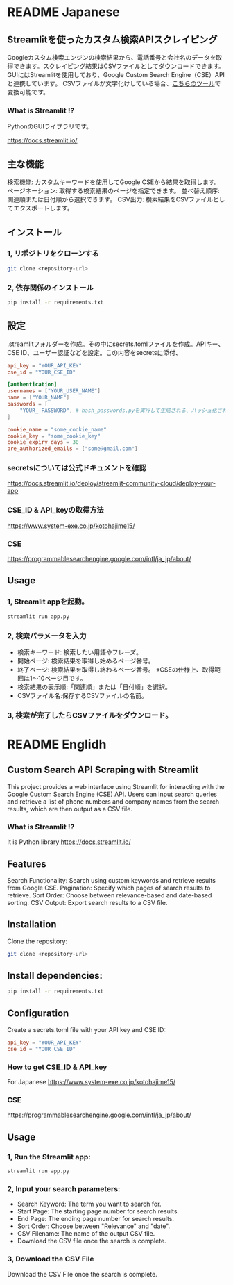 # README Japanese
## Streamlitを使ったカスタム検索APIスクレイピング
Googleカスタム検索エンジンの検索結果から、電話番号と会社名のデータを取得できます。スクレイピング結果はCSVファイルとしてダウンロードできます。
GUIにはStreamlitを使用しており、Google Custom Search Engine（CSE）APIと連携しています。
CSVファイルが文字化けしている場合、[こちらのツール](<https://www.gas-laboratory.com/courses/take/csv-char-code-converter/texts/43893072-csv>)で変換可能です。

### What is Streamlit !?
PythonのGUIライブラリです。

https://docs.streamlit.io/

## 主な機能
検索機能: カスタムキーワードを使用してGoogle CSEから結果を取得します。
ページネーション: 取得する検索結果のページを指定できます。
並べ替え順序: 関連順または日付順から選択できます。
CSV出力: 検索結果をCSVファイルとしてエクスポートします。

## インストール
### 1, リポジトリをクローンする
```bash
git clone <repository-url>
```
### 2, 依存関係のインストール
```bash
pip install -r requirements.txt
```

## 設定
.streamlitフォルダーを作成。その中にsecrets.tomlファイルを作成。APIキー、CSE ID、ユーザー認証などを設定。この内容をsecretsに添付、
```toml
api_key = "YOUR_API_KEY"
cse_id = "YOUR_CSE_ID"

[authentication]
usernames = ["YOUR_USER_NAME"]
name = ["YOUR_NAME"]
passwords = [
	"YOUR_ PASSWORD", # hash_passwords.pyを実行して生成される、ハッシュ化されたパスワード
]

cookie_name = "some_cookie_name"
cookie_key = "some_cookie_key"
cookie_expiry_days = 30
pre_authorized_emails = ["some@gmail.com"]
```

### secretsについては公式ドキュメントを確認
https://docs.streamlit.io/deploy/streamlit-community-cloud/deploy-your-app

### CSE_ID & API_keyの取得方法
https://www.system-exe.co.jp/kotohajime15/

### CSE
https://programmablesearchengine.google.com/intl/ja_jp/about/

## Usage
### 1, Streamlit appを起動。
```bash
streamlit run app.py
```
### 2, 検索パラメータを入力
- 検索キーワード: 検索したい用語やフレーズ。
- 開始ページ: 検索結果を取得し始めるページ番号。
- 終了ページ: 検索結果を取得し終わるページ番号。
  ※CSEの仕様上、取得範囲は1〜10ページ目です。
- 検索結果の表示順:「関連順」または「日付順」を選択。
- CSVファイル名:保存するCSVファイルの名前。
### 3, 検索が完了したらCSVファイルをダウンロード。

# README Englidh
## Custom Search API Scraping with Streamlit
This project provides a web interface using Streamlit for interacting with the Google Custom Search Engine (CSE) API. Users can input search queries and retrieve a list of phone numbers and company names from the search results, which are then output as a CSV file.

### What is Streamlit !?
It is Python library
https://docs.streamlit.io/

## Features
Search Functionality: Search using custom keywords and retrieve results from Google CSE.
Pagination: Specify which pages of search results to retrieve.
Sort Order: Choose between relevance-based and date-based sorting.
CSV Output: Export search results to a CSV file.

## Installation
Clone the repository:
```bash
git clone <repository-url>
```
## Install dependencies:
```bash
pip install -r requirements.txt
```

## Configuration
Create a secrets.toml file with your API key and CSE ID:
```toml
api_key = "YOUR_API_KEY"
cse_id = "YOUR_CSE_ID"
```

### How to get CSE_ID & API_key
For Japanese
https://www.system-exe.co.jp/kotohajime15/

### CSE
https://programmablesearchengine.google.com/intl/ja_jp/about/

## Usage
### 1, Run the Streamlit app:
```bash
streamlit run app.py
```
### 2, Input your search parameters:
- Search Keyword: The term you want to search for.
- Start Page: The starting page number for search results.
- End Page: The ending page number for search results.
- Sort Order: Choose between "Relevance" and "date".
- CSV Filename: The name of the output CSV file.
- Download the CSV file once the search is complete.
### 3, Download the CSV File 
Download the CSV File once the search is complete.
